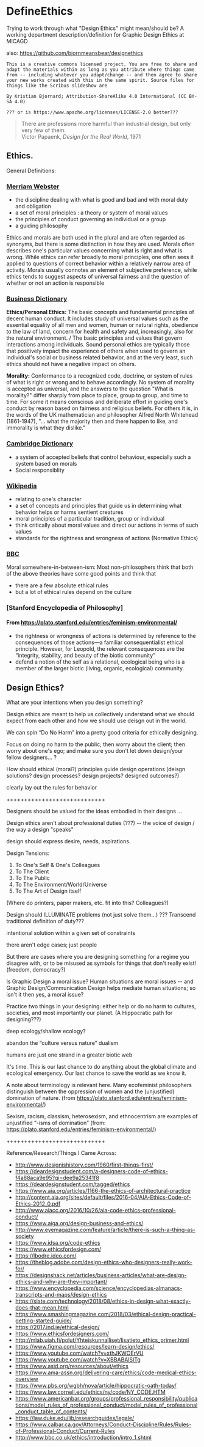 # DefineEthics
Trying to work through what "Design Ethics" might mean/should be?
A working department description/definition for Graphic Design Ethics at MICAGD

also: https://github.com/bjornmeansbear/designethics

```
This is a creative commons licensed project. You are free to share and adapt the materials within as long as you attribute where things came from -- including whatever you adapt/change -- and then agree to share your new works created with this in the same spirit. Source files for things like the Scribus slideshow are

By Kristian Bjornard; Attribution-ShareAlike 4.0 International (CC BY-SA 4.0)

??? or is https://www.apache.org/licenses/LICENSE-2.0 better???

```

> There are professions more harmful than industrial design, but only very few of them.  
Victor Papaenk, _Design for the Real World_, 1971

## Ethics.

General Definitions:

### [Merriam Webster](https://www.merriam-webster.com/dictionary/ethic)

- the discipline dealing with what is good and bad and with moral duty and obligation
- a set of moral principles : a theory or system of moral values 
- the principles of conduct governing an individual or a group 
- a guiding philosophy

Ethics and morals are both used in the plural and are often regarded as synonyms, but there is some distinction in how they are used. Morals often describes one's particular values concerning what is right and what is wrong. While ethics can refer broadly to moral principles, one often sees it applied to questions of correct behavior within a relatively narrow area of activity. Morals usually connotes an element of subjective preference, while ethics tends to suggest aspects of universal fairness and the question of whether or not an action is responsible

### [Business Dictionary](http://www.businessdictionary.com/definition/ethics.html)

**Ethics/Personal Ethics:** The basic concepts and fundamental principles of decent human conduct. It includes study of universal values such as the essential equality of all men and women, human or natural rights, obedience to the law of land, concern for health and safety and, increasingly, also for the natural environment. / The basic principles and values that govern interactions among individuals. Sound personal ethics are typically those that positively impact the experience of others when used to govern an individual's social or business related behavior, and at the very least, such ethics should not have a negative impact on others.

**Morality:** Conformance to a recognized code, doctrine, or system of rules of what is right or wrong and to behave accordingly. No system of morality is accepted as universal, and the answers to the question "What is morality?" differ sharply from place to place, group to group, and time to time. For some it means conscious and deliberate effort in guiding one's conduct by reason based on fairness and religious beliefs. For others it is, in the words of the UK mathematician and philosopher Alfred North Whitehead (1861-1947), "... what the majority then and there happen to like, and immorality is what they dislike."

### [Cambridge Dictionary]()
- a system of accepted beliefs that control behaviour, especially such a system based on morals
- Social responsiblity

### [Wikipedia](https://en.wikipedia.org/wiki/Ethics)
- relating to one's character
- a set of concepts and principles that guide us in determining what behavior helps or harms sentient creatures
- moral principles of a particular tradition, group or individual
- think critically about moral values and direct our actions in terms of such values
- standards for the rightness and wrongness of actions (Normative Ethics)

### [BBC](http://www.bbc.co.uk/ethics/introduction/intro_1.shtml)
Moral somewhere-in-between-ism: Most non-philosophers think that both of the above theories have some good points and think that
- there are a few absolute ethical rules
- but a lot of ethical rules depend on the culture

### [Stanford Encyclopedia of Philosophy]

#### From https://plato.stanford.edu/entries/feminism-environmental/
- the rightness or wrongness of actions is determined by reference to the consequences of those actions—a familiar consequentialist ethical principle. However, for Leopold, the relevant consequences are the “integrity, stability, and beauty of the biotic community”
- defend a notion of the self as a relational, ecological being who is a member of the larger biotic (living, organic, ecological) community.

## Design Ethics?

What are your intentions when you design something?

Design ethics are meant to help us collectively understand what we should expect from each other and how we should use deisgn out in the world.

We can spin “Do No Harm” into a pretty good criteria for ethically designing.

Focus on doing no harm to the public; then worry about the client; then worry about one's ego; and make sure you don't let down design/your fellow designers... ?

How should ethical (moral?) principles guide design operations (deisgn solutions? design processes? design projects? designed outcomes?)

clearly lay out the rules for behavior

++++++++++++++++++++++++++++

Designers should be valued for the ideas embodied in their designs …

Design ethics aren't about professional duties (???) -- the voice of design / the way a design "speaks"

design should express desire, needs, aspirations.

Design Tensions:
1. To One's Self & One's Colleagues
2. To The Client
3. To The Public
4. To The Environment/World/Universe
5. To The Art of Design itself

(Where do printers, paper makers, etc. fit into this? Colleagues?)

Design should ILLUMINATE problems (not just solve them...) ??? Transcend traditional definition of duty???

intentional solution within a given set of constraints

there aren't edge cases; just people

But there are cases where you are designing something for a regime you disagree with, or to be misused as symbols for things that don't really exist! (freedom, democracy?)

Is Graphic Design a moral issue? Human situations are moral issues -- and Graphic Design/Communication Design helps mediate human situations; so isn't it then yes, a moral issue?

Practice two things in your designing: either help or do no harm to cultures, societies, and most importantly our planet. (A Hippocratic path for designing???)

deep ecology/shallow ecology?

abandon the “culture versus nature” dualism

humans are just one strand in a greater biotic web

It's time. This is our last chance to do anything about the global climate and ecological emergency. Our last chance to save the world as we know it. 

A note about terminology is relevant here. Many ecofeminist philosophers distinguish between the oppression of women and the (unjustified) domination of nature. (from https://plato.stanford.edu/entries/feminism-environmental/)

Sexism, racism, classism, heterosexism, and ethnocentrism are examples of unjustified “-isms of domination” (from: https://plato.stanford.edu/entries/feminism-environmental/)

++++++++++++++++++++++++++++

Reference/Research/Things I Came Across:
- http://www.designishistory.com/1960/first-things-first/
- https://deardesignstudent.com/a-designers-code-of-ethics-f4a88aca9e95?gi=dee9a25341f8
- https://deardesignstudent.com/tagged/ethics
- https://www.aia.org/articles/1166-the-ethics-of-architectural-practice
- http://content.aia.org/sites/default/files/2016-04/AIA-Ethics-Code-of-Ethics-2012_0.pdf
- http://www.aiacc.org/2016/10/26/aia-code-ethics-professional-conduct/
- https://www.aiga.org/design-business-and-ethics/
- http://www.eyemagazine.com/feature/article/there-is-such-a-thing-as-society
- https://www.idsa.org/code-ethics
- https://www.ethicsfordesign.com/
- https://lbodre.ideo.com/
- https://theblog.adobe.com/design-ethics-who-designers-really-work-for/
- https://designshack.net/articles/business-articles/what-are-design-ethics-and-why-are-they-important/
- https://www.encyclopedia.com/science/encyclopedias-almanacs-transcripts-and-maps/design-ethics
- https://slate.com/technology/2018/08/ethics-in-design-what-exactly-does-that-mean.html
- https://www.smashingmagazine.com/2018/03/ethical-design-practical-getting-started-guide/
- https://2017.ind.ie/ethical-design/
- https://www.ethicsfordesigners.com/
- http://mlab.uiah.fi/polut/Yhteiskunnalliset/lisatieto_ethics_primer.html
- https://www.figma.com/resources/learn-design/ethics/
- https://www.youtube.com/watch?v=xthJKWOErVU
- https://www.youtube.com/watch?v=XBBABAlSITg
- https://www.asid.org/resources/about/ethics
- https://www.ama-assn.org/delivering-care/ethics/code-medical-ethics-overview
- https://www.pbs.org/wgbh/nova/article/hippocratic-oath-today/
- https://www.law.cornell.edu/ethics/ny/code/NY_CODE.HTM
- https://www.americanbar.org/groups/professional_responsibility/publications/model_rules_of_professional_conduct/model_rules_of_professional_conduct_table_of_contents/
- https://law.duke.edu/lib/researchguides/legale/
- https://www.calbar.ca.gov/Attorneys/Conduct-Discipline/Rules/Rules-of-Professional-Conduct/Current-Rules
- http://www.bbc.co.uk/ethics/introduction/intro_1.shtml
